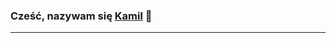 <h1 align="center" style="display:none;"></h1>

### Cześć, nazywam się [Kamil][website] 👋

---

[website]: https://kampio152.xyz/
